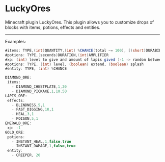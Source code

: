 # LuckyOres
 Minecraft plugin LuckyOres. 
 This plugin allows you to customize drops of blocks with items, potions, effects and entities.
 
 ---

 Examples:
 
 ```java
#items: TYPE,(int)QUANTITY,(int) %CHANCE(total ~= 100), [(short)DURABILITY -> optional]
#potions: TYPE,(seconds)DURATION,(int)AMPLIFIER
#xp: (int) level to give and amount of lapis gived (-1 -> random between 1 and 3)
#potions: TYPE, (int) level, (boolean) extend, (boolean) splash
#entity: TYPE, (int) %CHANCE

DIAMOND_ORE:
  items:
    - DIAMOND_CHESTPLATE,1,20
    - DIAMOND_PICKAXE,1,10,50
LAPIS_ORE:
  effects:
    - BLINDNESS,5,1
    - FAST_DIGGING,10,1
    - HEAL,3,1
    - POISON,5,1
EMERALD_ORE:
  xp: -1 
GOLD_ORE:
  potions:
    - INSTANT_HEAL,1,false,true
    - INSTANT_DAMAGE,1,false,true
  entity:
    - CREEPER, 20
